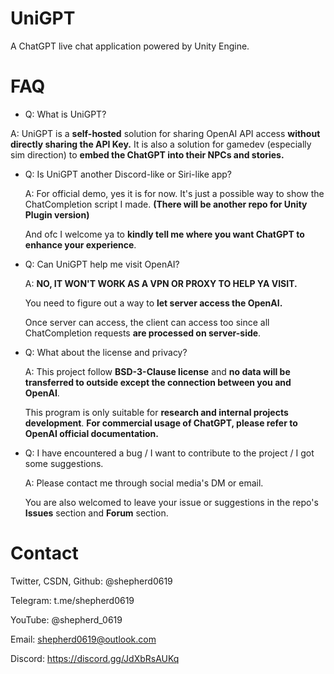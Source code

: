 # UniGPT
A ChatGPT live chat application powered by Unity Engine.

# FAQ
- Q: What is UniGPT?

A: UniGPT is a **self-hosted** solution for sharing OpenAI API access **without directly sharing the API Key.**
It is also a solution for gamedev (especially sim direction) to **embed the ChatGPT into their NPCs and stories.**



- Q: Is UniGPT another Discord-like or Siri-like app?

	A: For official demo, yes it is for now. It's just a possible way to show the ChatCompletion script I made. **(There will be another repo for Unity Plugin version)**

	And ofc I welcome ya to **kindly tell me where you want ChatGPT to enhance your experience**.



- Q: Can UniGPT help me visit OpenAI?

	A: **NO, IT WON'T WORK AS A VPN OR PROXY TO HELP YA VISIT.**

	You need to figure out a way to **let server access the OpenAI.**

	Once server can access, the client can access too since all ChatCompletion requests **are processed on server-side**. 

- Q: What about the license and privacy?

	A: This project follow **BSD-3-Clause license** and **no data will be transferred to outside except the connection between you and OpenAI**.

	This program is only suitable for **research and internal projects development**. **For commercial usage of ChatGPT, please refer to OpenAI official documentation.**

- Q: I have encountered a bug / I want to contribute to the project / I got some suggestions.

	A: Please contact me through social media's DM or email.

	You are also welcomed to leave your issue or suggestions in the repo's **Issues** section and **Forum** section.

# Contact
Twitter, CSDN, Github: @shepherd0619

Telegram: t.me/shepherd0619

YouTube: @shepherd_0619

Email: shepherd0619@outlook.com

Discord: https://discord.gg/JdXbRsAUKq


